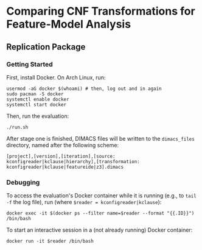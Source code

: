 # Comparing CNF Transformations for Feature-Model Analysis

## Replication Package

### Getting Started

First, install Docker. On Arch Linux, run:

```
usermod -aG docker $(whoami) # then, log out and in again
sudo pacman -S docker
systemctl enable docker
systemctl start docker
```

Then, run the evaluation:

```
./run.sh
```

After stage one is finished, DIMACS files will be written to the `dimacs_files` directory, named after the following scheme:

```
[project],[version],[iteration],[source: kconfigreader|kclause|hierarchy],[transformation: kconfigreader|kclause|featureide|z3].dimacs
```

### Debugging

To access the evaluation's Docker container while it is running (e.g., to `tail -f` the log file), run (where `$reader = kconfigreader|kclause`):

```
docker exec -it $(docker ps --filter name=$reader --format "{{.ID}}") /bin/bash
```

To start an interactive session in a (not already running) Docker container:

```
docker run -it $reader /bin/bash
```